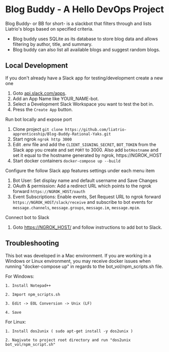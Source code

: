 # Blog Buddy - A Hello DevOps Project

Blog Buddy- or BB for short- is a slackbot that filters through and lists Liatrio's blogs based on specified criteria. 
- Blog buddy uses SQLite as its database to store blog data and allows filtering by author, title, and summary.
- Blog buddy can also list all available blogs and suggest random blogs.

## Local Development

If you don't already have a Slack app for testing/development create a new one
1. Goto [api.slack.com/apps](https://api.slack.com/apps).
2. Add an App Name like YOUR_NAME-bot.
3. Select a Development Slack Workspace you want to test the bot in.
4. Press the `Create App` button.

Run bot locally and expose port
1. Clone project `git clone https://github.com/liatrio-apprenticeship/Blog-Buddy-Rational-Yaks.git`
2. Start ngrok `ngrok http 3000`
3. Edit .env file and add the `CLIENT_SIGNING_SECRET`, `BOT_TOKEN` from the Slack app you create and set `PORT` to 3000. Also add `botHostname` and set it equal to the hostname generated by ngrok, https://NGROK_HOST
4. Start docker containers `docker-compose up --build`

Configure the follow Slack app features settings under each menu item
1. Bot User: Set display name and default username and Save Changes
2. OAuth & permission: Add a redirect URL which points to the ngrok forward `https://NGROK_HOST/oauth`
3. Event Subscriptions: Enable events, Set Request URL to ngrok forward `https://NGROK_HOST/slack/receive` and subscribe to bot events for `message.channels`, `message.groups`, `message.im`, `message.mpim`.

Connect bot to Slack
1. Goto [https://NGROK_HOST/](#) and follow instructions to add bot to Slack.

## Troubleshooting

This bot was developed in a Mac environment. If you are working in a Windows or Linux environment, you may receive docker issues when running "docker-compose up" in regards to the bot_vol/npm_scripts.sh file.

For Windows:

    1. Install Notepad++

    2. Import npm_scripts.sh

    3. Edit -> EOL Conversion -> Unix (LF)
    
    4. Save

For Linux:

    1. Install dos2unix ( sudo apt-get install -y dos2unix )

    2. Nagivate to project root directory and run "dos2unix bot_vol/npm_script.sh"
